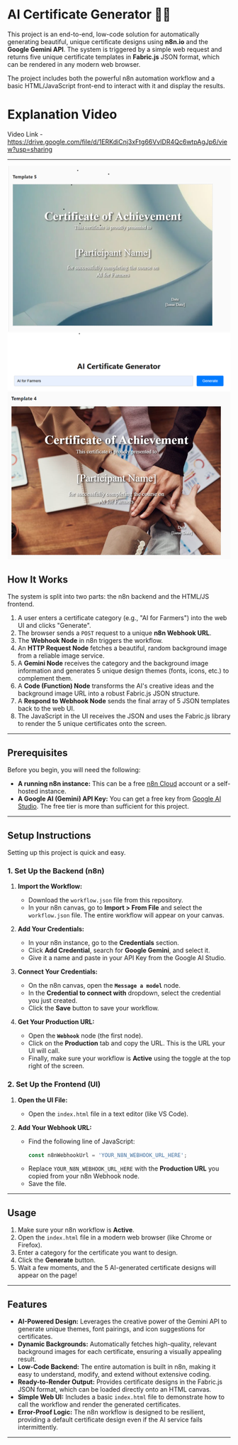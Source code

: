 # AI Certificate Generator 🤖🎨

This project is an end-to-end, low-code solution for automatically generating beautiful, unique certificate designs using **n8n.io** and the **Google Gemini API**. The system is triggered by a simple web request and returns five unique certificate templates in **Fabric.js** JSON format, which can be rendered in any modern web browser.

The project includes both the powerful n8n automation workflow and a basic HTML/JavaScript front-end to interact with it and display the results.

# Explanation Video 

Video Link - https://drive.google.com/file/d/1ERKdiCnj3xFtg66VvIDR4Qc6wtpAgJp6/view?usp=sharing

---

![Certificate Example 1](./pic1.png) ![Certificate Example 2](./pic2.png) ![Certificate Example 3](./pic3.png)

## How It Works

The system is split into two parts: the n8n backend and the HTML/JS frontend.

1.  A user enters a certificate category (e.g., "AI for Farmers") into the web UI and clicks "Generate".
2.  The browser sends a `POST` request to a unique **n8n Webhook URL**.
3.  The **Webhook Node** in n8n triggers the workflow.
4.  An **HTTP Request Node** fetches a beautiful, random background image from a reliable image service.
5.  A **Gemini Node** receives the category and the background image information and generates 5 unique design themes (fonts, icons, etc.) to complement them.
6.  A **Code (Function) Node** transforms the AI's creative ideas and the background image URL into a robust Fabric.js JSON structure.
7.  A **Respond to Webhook Node** sends the final array of 5 JSON templates back to the web UI.
8.  The JavaScript in the UI receives the JSON and uses the Fabric.js library to render the 5 unique certificates onto the screen.

---

## Prerequisites

Before you begin, you will need the following:

* **A running n8n instance:** This can be a free [n8n Cloud](https://n8n.cloud/) account or a self-hosted instance.
* **A Google AI (Gemini) API Key:** You can get a free key from [Google AI Studio](https://aistudio.google.com/). The free tier is more than sufficient for this project.

---

## Setup Instructions

Setting up this project is quick and easy.

### 1. Set Up the Backend (n8n)

1.  **Import the Workflow:**
    * Download the `workflow.json` file from this repository.
    * In your n8n canvas, go to **Import > From File** and select the `workflow.json` file. The entire workflow will appear on your canvas.

2.  **Add Your Credentials:**
    * In your n8n instance, go to the **Credentials** section.
    * Click **Add Credential**, search for **Google Gemini**, and select it.
    * Give it a name and paste in your API Key from the Google AI Studio.

3.  **Connect Your Credentials:**
    * On the n8n canvas, open the **`Message a model`** node.
    * In the **Credential to connect with** dropdown, select the credential you just created.
    * Click the **Save** button to save your workflow.

4.  **Get Your Production URL:**
    * Open the **`Webhook`** node (the first node).
    * Click on the **Production** tab and copy the URL. This is the URL your UI will call.
    * Finally, make sure your workflow is **Active** using the toggle at the top right of the screen.

### 2. Set Up the Frontend (UI)

1.  **Open the UI File:**
    * Open the `index.html` file in a text editor (like VS Code).

2.  **Add Your Webhook URL:**
    * Find the following line of JavaScript:
        ```javascript
        const n8nWebhookUrl = 'YOUR_N8N_WEBHOOK_URL_HERE';
        ```
    * Replace `YOUR_N8N_WEBHOOK_URL_HERE` with the **Production URL** you copied from your n8n Webhook node.
    * Save the file.

---

## Usage

1.  Make sure your n8n workflow is **Active**.
2.  Open the `index.html` file in a modern web browser (like Chrome or Firefox).
3.  Enter a category for the certificate you want to design.
4.  Click the **Generate** button.
5.  Wait a few moments, and the 5 AI-generated certificate designs will appear on the page!

---

## Features

* **AI-Powered Design:** Leverages the creative power of the Gemini API to generate unique themes, font pairings, and icon suggestions for certificates.
* **Dynamic Backgrounds:** Automatically fetches high-quality, relevant background images for each certificate, ensuring a visually appealing result.
* **Low-Code Backend:** The entire automation is built in n8n, making it easy to understand, modify, and extend without extensive coding.
* **Ready-to-Render Output:** Provides certificate designs in the Fabric.js JSON format, which can be loaded directly onto an HTML canvas.
* **Simple Web UI:** Includes a basic `index.html` file to demonstrate how to call the workflow and render the generated certificates.
* **Error-Proof Logic:** The n8n workflow is designed to be resilient, providing a default certificate design even if the AI service fails intermittently.

---
